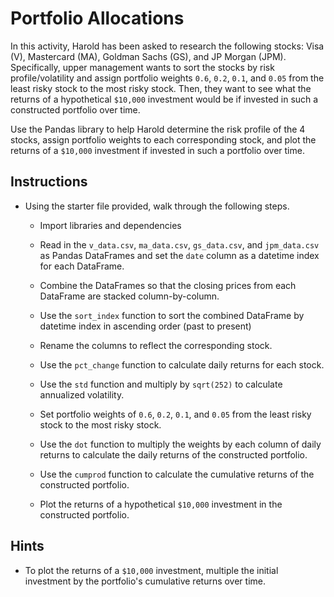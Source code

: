 # Portfolio Allocations

In this activity, Harold has been asked to research the following stocks: Visa (V), Mastercard (MA), Goldman Sachs (GS), and JP Morgan (JPM). Specifically, upper management wants to sort the stocks by risk profile/volatility and assign portfolio weights `0.6`, `0.2`, `0.1`, and `0.05` from the least risky stock to the most risky stock. Then, they want to see what the returns of a hypothetical `$10,000` investment would be if invested in such a constructed portfolio over time.  

Use the Pandas library to help Harold determine the risk profile of the 4 stocks, assign portfolio weights to each corresponding stock, and plot the returns of a `$10,000` investment if invested in such a portfolio over time.

## Instructions

* Using the starter file provided, walk through the following steps.

  * Import libraries and dependencies

  * Read in the `v_data.csv`, `ma_data.csv`, `gs_data.csv`, and `jpm_data.csv` as Pandas DataFrames and set the `date` column as a datetime index for each DataFrame.

  * Combine the DataFrames so that the closing prices from each DataFrame are stacked column-by-column.

  * Use the `sort_index` function to sort the combined DataFrame by datetime index in ascending order (past to present)

  * Rename the columns to reflect the corresponding stock.

  * Use the `pct_change` function to calculate daily returns for each stock.

  * Use the `std` function and multiply by `sqrt(252)` to calculate annualized volatility.

  * Set portfolio weights of `0.6`, `0.2`, `0.1`, and `0.05` from the least risky stock to the most risky stock.

  * Use the `dot` function to multiply the weights by each column of daily returns to calculate the daily returns of the constructed portfolio.

  * Use the `cumprod` function to calculate the cumulative returns of the constructed portfolio.

  * Plot the returns of a hypothetical `$10,000` investment in the constructed portfolio.

## Hints

* To plot the returns of a `$10,000` investment, multiple the initial investment by the portfolio's cumulative returns over time.